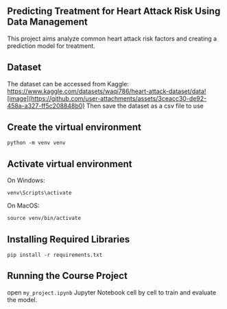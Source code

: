 ## Predicting Treatment for Heart Attack Risk Using Data Management
This project aims analyze common heart attack risk factors and creating a prediction model for treatment. 

## Dataset
The dataset can be accessed from Kaggle: https://www.kaggle.com/datasets/waqi786/heart-attack-dataset/data![image](https://github.com/user-attachments/assets/3ceacc30-de92-458a-a327-ff5c208848b0)
Then save the dataset as a csv file to use 

## Create the virtual environment 
```python -m venv venv```

## Activate virtual environment
On Windows:

```venv\Scripts\activate```

On MacOS:

```source venv/bin/activate```

## Installing Required Libraries

```pip install -r requirements.txt```

## Running the Course Project
open ```my_project.ipynb``` Jupyter Notebook cell by cell to train and evaluate the model.


